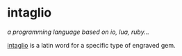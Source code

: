 # intaglio

_a programming language based on io, lua, ruby..._

[intaglio](https://en.wikipedia.org/wiki/Engraved_gem) is a latin word for a specific type of engraved gem.
